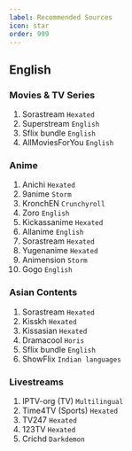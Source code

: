 ```yaml
---
label: Recommended Sources
icon: star
order: 999
---
```


## English

### Movies & TV Series
1. Sorastream `Hexated`
2. Superstream `English`
3. Sflix bundle `English`
4. AllMoviesForYou `English`

### Anime
1. Anichi `Hexated`
2. 9anime `Storm`
3. KronchEN `Crunchyroll`
4. Zoro `English`
5. Kickassanime `Hexated`
6. Allanime `English`
7. Sorastream `Hexated`
8. Yugenanime `Hexated`
9. Animension `Storm`
10. Gogo `English`

### Asian Contents
1. Sorastream `Hexated`
2. Kisskh `Hexated` 
3. Kissasian `Hexated`
4. Dramacool `Horis`
5. Sflix bundle `English`
6. ShowFlix `Indian languages`

### Livestreams
1. IPTV-org (TV) `Multilingual`
2. Time4TV (Sports) `Hexated`
3. TV247 `Hexated`
4. 123TV `Hexated`
5. Crichd `Darkdemon`
